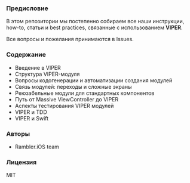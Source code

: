### Предисловие

В этом репозитории мы постепенно собираем все наши инструкции, how-to, статьи и best practices, связанные с использованием **VIPER**.

Все вопросы и пожелания принимаются в Issues.

### Содержание

- Введение в VIPER
- Структура VIPER-модуля
- Вопросы кодогенерации и автоматизации создания модулей
- Связь модулей: переходы и сложные экраны
- Реюзабельные модули для стандартных компонентов
- Путь от Massive ViewController до VIPER
- Аспекты тестирования VIPER модулей
- VIPER и TDD
- VIPER и Swift

### Авторы

- Rambler.iOS team

### Лицензия

MIT